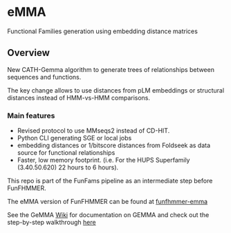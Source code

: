 # eMMA
Functional Families generation using embedding distance matrices

Overview
---------

New CATH-Gemma algorithm to generate trees of relationships between sequences and functions.

The key change allows to use distances from pLM embeddings or structural distances instead of HMM-vs-HMM comparisons. 

### Main features

- Revised protocol to use MMseqs2 instead of CD-HIT. 
- Python CLI generating SGE or local jobs
- embedding distances or 1/bitscore distances from Foldseek as data source for functional relationships
- Faster, low memory footprint. (i.e. For the HUPS Superfamily (3.40.50.620) 22 hours to 6 hours).

This repo is part of the FunFams pipeline as an intermediate step before FunFHMMER. 

The eMMA version of FunFHMMER can be found at [funfhmmer-emma](https://github.com/UCL/cath-funfhmmer/tree/funfhmmer-emma)

See the GeMMA [Wiki](https://github.com/UCL/cath-gemma/wiki) for documentation on GEMMA and check out the step-by-step walkthrough [here](https://github.com/UCLOrengoGroup/eMMA/blob/main/step-by-step-walkthrough.md)
